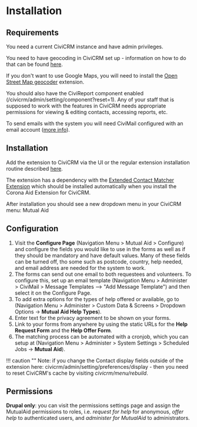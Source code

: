 # Installation

## Requirements

You need a current CiviCRM instance and have admin privileges.

You need to have geocoding in CiviCRM set up - information on how to do that can be found [here](https://docs.civicrm.org/user/en/latest/initial-set-up/mapping/).

If you don't want to use Google Maps, you will need to install the [Open Street Map geocoder](https://github.com/bjendres/de.systopia.osm/releases) extension.

You should also have the CiviReport component enabled (/civicrm/admin/setting/component?reset=1). Any of your staff that is supposed to work with the features in CiviCRM needs appropriate permissions for viewing & editing contacts, accessing reports, etc.

To send emails with the system you will need CiviMail configured with an email account ([more info](https://docs.civicrm.org/sysadmin/en/latest/setup/civimail/)).


## Installation

Add the extension to CiviCRM via the UI or the regular extension installation routine described [here](https://docs.civicrm.org/sysadmin/en/latest/customize/extensions/#installing-a-new-extension).

The extension has a dependency with the [Extended Contact Matcher Extension](https://github.com/systopia/de.systopia.xcm) which should be installed automatically when you install the Corona Aid Extension for CiviCRM.

After installation you should see a new dropdown menu in your CiviCRM menu: Mutual Aid


## Configuration

1. Visit the **Configure Page** (Navigation Menu > Mutual Aid > Configure) and configure the fields you would like to use in the forms as well as if they should be mandatory and have default values. Many of these fields can be turned off, tho some such as postcode, country, help needed, and email address are needed for the system to work.
1. The forms can send out one email to both requestees and volunteers. To configure this, set up an email template (Navigation Menu > Administer > CiviMail > Message Templates –> "Add Message Template") and then select it on the Configure Page.
1. To add extra options for the types of help offered or available, go to (Navigation Menu >  Administer > Custom Data & Screens > Dropdown Options -> **Mutual Aid Help Types**).
1. Enter text for the privacy agreement to be shown on your forms.
1. Link to your forms from anywhere by using the static URLs for the **Help Request Form** and the **Help Offer Form**.
1. The matching process can be automated with a cronjob, which you can setup at (Navigation Menu >  Administer > System Settings > Scheduled Jobs -> **Mutual Aid**).

!!! caution ""
    Note: if you change the Contact display fields outside of the extension here: civicrm/admin/setting/preferences/display - then you need to reset CiviCRM's cache by visiting *civicrm/menu/rebuild*.

## Permissions

**Drupal only**: you can visit the permissions settings page and assign the MutualAid permissions to roles, i.e. *request for help* for anonymous, *offer help* to authenticated users, and *administer for MutualAid* to administrators.
